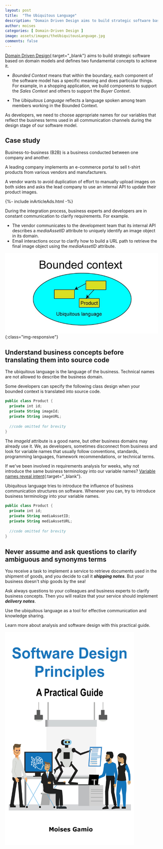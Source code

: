 ```yaml
---
layout: post
title:  "The Ubiquitous Language"
description: "Domain Driven Design aims to build strategic software based on domain models."
author: moises
categories: [ Domain-Driven Design ]
image: assets/images/theUbiquitousLanguage.jpg
comments: false
---
```


[Domain Driven Design](https://codercuy.com/domain-driven-design/){:target="_blank"} aims to build strategic software based on domain models and defines two fundamental concepts to achieve it.

- *Bounded Context* means that within the boundary, each component of the software model has a specific meaning and does particular things. For example, in a shopping application, we build components to support the *Sales Context* and others to support the *Buyer Context*.

- The *Ubiquitous Language* reflects a language spoken among team members working in the Bounded Context.

As developers, we need to choose appropriate names for our variables that reflect the business terms used in all communication channels during the design stage of our software model.

## Case study

Business-to-business (B2B) is a business conducted between one company and another.

A leading company implements an e-commerce portal to sell t-shirt products from various vendors and manufacturers.

A vendor wants to avoid duplication of effort to manually upload images on both sides and asks the lead company to use an internal API to update their product images.

<div>
{%- include inArticleAds.html -%}
</div>

During the integration process, business experts and developers are in constant communication to clarify requirements. For example.

- The vendor communicates to the development team that its internal API describes a *mediaAssetID* attribute to uniquely identify an image object in its domain.
- Email interactions occur to clarify how to build a URL path to retrieve the final image object using the *mediaAssetID* attribute.

![ubiquitous Language](/assets/images/ubiquitousLanguage.jpg){:class="img-responsive"}

## Understand business concepts before translating them into source code

The ubiquitous language is the language of the business. Technical names are not allowed to describe the business domain.

Some developers can specify the following class design when your bounded context is translated into source code.

```kotlin
public class Product {
  private int id;
  private String imageId;
  private String imageURL;
  
  //code omitted for brevity
}
```

The *imageId* attribute is a good name, but other business domains may already use it. We, as developers, sometimes disconnect from business and look for variable names that usually follow conventions, standards, programming languages, framework recommendations, or technical terms.

If we've been involved in requirements analysis for weeks, why not introduce the same business terminology into our variable names? [Variable names reveal intent](https://codersite.dev/clean-code/){:target="_blank"}. 

Ubiquitous language tries to introduce the influence of business communication structures on software. Whenever you can, try to introduce business terminology into your variable names.

```kotlin
public class Product {
  private int id;
  private String mediaAssetID;
  private String mediaAssetURL;
  
  //code omitted for brevity
}
```

## Never assume and ask questions to clarify ambiguous and synonyms terms

You receive a task to implement a service to retrieve documents used in the shipment of goods, and you decide to call it  ***shipping notes***. But your business doesn't ship goods by the sea! 

Ask always questions to your colleagues and business experts to clarify business concepts. Then you will realize that your service should implement ***delivery notes***.

Use the ubiquitous language as a tool for effective communication and knowledge sharing.

Learn more about analysis and software design with this practical guide.

<a href="https://amzn.to/3q7otGe" target="_blank"><img alt="codersite" border="0" width="425" height="700" src="../assets/images/SoftwareDesignPortadaJPG.jpg" ></a>
